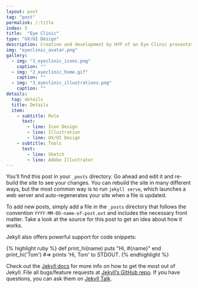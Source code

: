 ```yaml
---
layout: post
tag: "post"
permalink: /:title
index: 5
title:  "Eye Clinic"
type: "UX/UI Design"
description: Creation and development by HYP of an Eye Clinic presentation website with its services and different offices. The design approach was based in the creation of visual elements that present the different sections of the website and improves the understanding and experience of the user through the website.
img: "eyeclinic_avatar.png"
gallery:
  - img: "1_eyeclinic_icons.png"
    caption: ""
  - img: "2_eyeclinic_home.gif"
    caption: ""
  - img: "3_eyeclinic_illustrations.png"
    caption: ""
details:
  tag: details
  title: Details
  item:
    - subtitle: Role
      text:
        - line: Icon Design
        - line: Illustration
        - line: UX/UI Design
    - subtitle: Tools
      text:
        - line: Sketch
        - line: Adobe Illustrator
---
```

You’ll find this post in your `_posts` directory. Go ahead and edit it and re-build the site to see your changes. You can rebuild the site in many different ways, but the most common way is to run `jekyll serve`, which launches a web server and auto-regenerates your site when a file is updated.

To add new posts, simply add a file in the `_posts` directory that follows the convention `YYYY-MM-DD-name-of-post.ext` and includes the necessary front matter. Take a look at the source for this post to get an idea about how it works.

Jekyll also offers powerful support for code snippets:

{% highlight ruby %}
def print_hi(name)
  puts "Hi, #{name}"
end
print_hi('Tom')
#=> prints 'Hi, Tom' to STDOUT.
{% endhighlight %}

Check out the [Jekyll docs][jekyll-docs] for more info on how to get the most out of Jekyll. File all bugs/feature requests at [Jekyll’s GitHub repo][jekyll-gh]. If you have questions, you can ask them on [Jekyll Talk][jekyll-talk].

[jekyll-docs]: https://jekyllrb.com/docs/home
[jekyll-gh]:   https://github.com/jekyll/jekyll
[jekyll-talk]: https://talk.jekyllrb.com/
